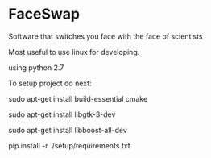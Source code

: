 # FaceSwap
Software that switches you face with the face of scientists

Most useful to use linux for developing. 

using python 2.7

To setup project do next:

sudo apt-get install build-essential cmake

sudo apt-get install libgtk-3-dev

sudo apt-get install libboost-all-dev

pip install -r ./setup/requirements.txt
